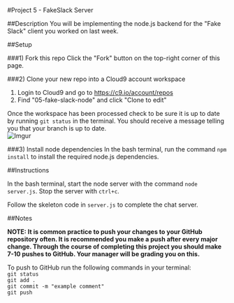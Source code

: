 #Project 5 - FakeSlack Server

##Description
You will be implementing the node.js backend for the "Fake Slack" client you worked on last week.


##Setup

###1) Fork this repo
Click the "Fork" button on the top-right corner of this page.

###2) Clone your new repo into a Cloud9 account workspace
1. Login to Cloud9 and go to https://c9.io/account/repos
2. Find "05-fake-slack-node" and click "Clone to edit"

Once the workspace has been processed check to be sure it is up to date by running ` git status ` in the terminal. You should receive a message telling you that your branch is up to date.   
![Imgur](http://i.imgur.com/RKdsduL.png)

###3) Install node dependencies
In the bash terminal, run the command `npm install` to install the required node.js dependencies.


##Instructions

In the bash terminal, start the node server with the command `node server.js`. Stop the server with `ctrl+c`.

Follow the skeleton code in `server.js` to complete the chat server.


##Notes

**NOTE: It is common practice to push your changes to your GitHub repository often. It is recommended you make a push after every major change. Through the course of completing this project you should make 7-10 pushes to GitHub. Your manager will be grading you on this.**

To push to GitHub run the following commands in your terminal:  
`git status`  
`git add .`  
`git commit -m "example comment"`  
`git push`
